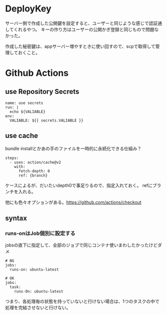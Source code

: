 # DeployKey

サーバー側で作成した公開鍵を設定すると、ユーザーと同じような感じで認証通してくれるやつ。
キーの作り方はユーザーの公開かぎ登録と同じもので問題なかった。

作成した秘密鍵は、appサーバー増やすときに使い回すので、scpで取得して管理しておくこと。

# Github Actions

## use Repository Secrets

```
name: use secrets
run: |
  echo ${VALIABLE}
env:
  VALIABLE: ${{ secrets.VALIABLE }}
```

## use cache

bundle installとかあの手のファイルを一時的に永続化できる仕組み？

```
steps:
  - uses: action/cache@v2
    with:
      fetch-depth: 0
      ref: {branch}
```
ケースによるが、だいたいdepth0で事足りるので、指定入れておく。
refにブランチを入れる。

他にも色々オプションがある。https://github.com/actions/checkout

## syntax

### runs-onはJob個別に設定する

jobsの直下に指定して、全部のジョブで同じコンテナ使いまわしたかったけどダメ
```
# NG
jobs:
  runs-on: ubuntu-latest
  
# OK
jobs:
  task:
    runs-0n: ubuntu-latest
```

つまり、各処理毎の状態を持っていないと行けない場合は、1つのタスクの中で処理を完結させないと行けない。

